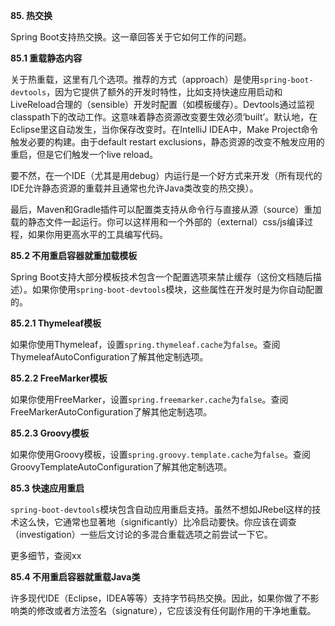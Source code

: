 **85. 热交换**

Spring Boot支持热交换。这一章回答关于它如何工作的问题。

**85.1 重载静态内容**

关于热重载，这里有几个选项。推荐的方式（approach）是使用<code>spring-boot-devtools</code>，因为它提供了额外的开发时特性，比如支持快速应用启动和LiveReload合理的（sensible）开发时配置（如模板缓存）。Devtools通过监视classpath下的改动工作。这意味着静态资源改变要生效必须‘built’。默认地，在Eclipse里这自动发生，当你保存改变时。在IntelliJ IDEA中，Make Project命令触发必要的构建。由于default restart exclusions，静态资源的改变不触发应用的重启，但是它们触发一个live reload。

要不然，在一个IDE（尤其是用debug）内运行是一个好方式来开发（所有现代的IDE允许静态资源的重载并且通常也允许Java类改变的热交换）。

最后，Maven和Gradle插件可以配置类支持从命令行与直接从源（source）重加载的静态文件一起运行。你可以这样用和一个外部的（external）css/js编译过程，如果你用更高水平的工具编写代码。

**85.2 不用重启容器就重加载模板**

Spring Boot支持大部分模板技术包含一个配置选项来禁止缓存（这份文档随后描述）。如果你使用<code>spring-boot-devtools</code>模块，这些属性在开发时是为你自动配置的。

**85.2.1 Thymeleaf模板**

如果你使用Thymeleaf，设置<code>spring.thymeleaf.cache</code>为<code>false</code>。查阅ThymeleafAutoConfiguration了解其他定制选项。

**85.2.2 FreeMarker模板**

如果你使用FreeMarker，设置<code>spring.freemarker.cache</code>为<code>false</code>。查阅FreeMarkerAutoConfiguration了解其他定制选项。

**85.2.3 Groovy模板**

如果你使用Groovy模板，设置<code>spring.groovy.template.cache</code>为<code>false</code>。查阅GroovyTemplateAutoConfiguration了解其他定制选项。

**85.3 快速应用重启**

<code>spring-boot-devtools</code>模块包含自动应用重启支持。虽然不想如JRebel这样的技术这么快，它通常也显著地（significantly）比冷启动要快。你应该在调查（investigation）一些后文讨论的多混合重载选项之前尝试一下它。

更多细节，查阅xx

**85.4 不用重启容器就重载Java类**

许多现代IDE（Eclipse，IDEA等等）支持字节码热交换。因此，如果你做了不影响类的修改或者方法签名（signature），它应该没有任何副作用的干净地重载。
